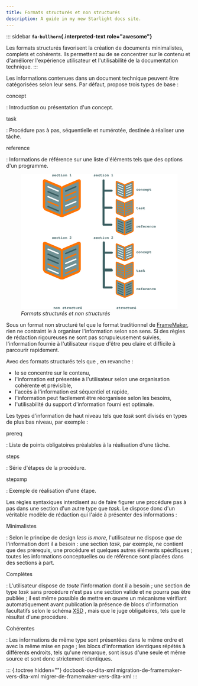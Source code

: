 ```yaml
---
title: Formats structurés et non structurés
description: A guide in my new Starlight docs site.
---
```


::: sidebar
**`fa-bullhorn`{.interpreted-text role="awesome"}**

Les formats structurés favorisent la création de documents minimalistes,
complets et cohérents. Ils permettent au de se concentrer sur le contenu
et d\'améliorer l\'expérience utilisateur et l\'utilisabilité de la
documentation technique.
:::

Les informations contenues dans un document technique peuvent être
catégorisées selon leur sens. Par défaut, propose trois types de base :

concept

:   Introduction ou présentation d\'un concept.

task

:   Procédure pas à pas, séquentielle et numérotée, destinée à réaliser
    une tâche.

reference

:   Informations de référence sur une liste d\'éléments tels que des
    options d\'un programme.

<figure>
<img src="graphics/structured.svg" alt="graphics/structured.svg" />
<figcaption><em>Formats structurés et non structurés</em></figcaption>
</figure>

Sous un format non structuré tel que le format traditionnel de
[FrameMaker](), rien ne contraint le à organiser l\'information selon
son sens. Si des règles de rédaction rigoureuses ne sont pas
scrupuleusement suivies, l\'information fournie à l\'utilisateur risque
d\'être peu claire et difficile à parcourir rapidement.

Avec des formats structurés tels que , en revanche :

-   le se concentre sur le contenu,
-   l\'information est présentée à l\'utilisateur selon une organisation
    cohérente et prévisible,
-   l\'accès à l\'information est séquentiel et rapide,
-   l\'information peut facilement être réorganisée selon les besoins,
-   l\'utilisabilité du support d\'information fourni est optimale.

Les types d\'information de haut niveau tels que *task* sont divisés en
types de plus bas niveau, par exemple :

prereq

:   Liste de points obligatoires préalables à la réalisation d\'une
    tâche.

steps

:   Série d\'étapes de la procédure.

stepxmp

:   Exemple de réalisation d\'une étape.

Les règles syntaxiques interdisent au de faire figurer une procédure pas
à pas dans une section d\'un autre type que *task*. Le dispose donc
d\'un véritable modèle de rédaction qui l\'aide à présenter des
informations :

Minimalistes

:   Selon le principe de design *less is more*, l\'utilisateur ne
    dispose *que* de l\'information dont il a besoin : une section
    *task*, par exemple, ne contient que des prérequis, une procédure et
    quelques autres éléments spécifiques ; toutes les informations
    conceptuelles ou de référence sont placées dans des sections à part.

Complètes

:   L\'utilisateur dispose de *toute* l\'information dont il a besoin ;
    une section de type *task* sans procédure n\'est pas une section
    valide et ne pourra pas être publiée ; il est même possible de
    mettre en œuvre un mécanisme vérifiant automatiquement avant
    publication la présence de blocs d\'information facultatifs selon le
    schéma [XSD]() , mais que le juge obligatoires, tels que le résultat
    d\'une procédure.

Cohérentes

:   Les informations de même type sont présentées dans le même ordre et
    avec la même mise en page ; les blocs d\'information identiques
    répétés à différents endroits, tels qu\'une remarque, sont issus
    d\'une seule et même source et sont donc strictement identiques.

::: {.toctree hidden=""}
docbook-ou-dita-xml migration-de-framemaker-vers-dita-xml
migrer-de-framemaker-vers-dita-xml
:::
